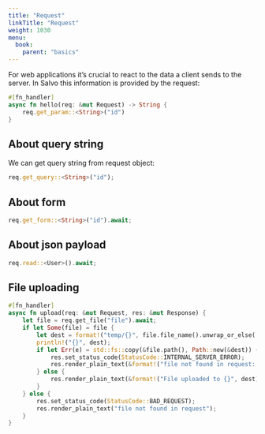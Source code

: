 ```yaml
---
title: "Request"
linkTitle: "Request"
weight: 1030
menu:
  book:
    parent: "basics"
---
```


For web applications it’s crucial to react to the data a client sends to the server. In Salvo this information is provided by the request:

```rust
#[fn_handler]
async fn hello(req: &mut Request) -> String {
    req.get_param::<String>("id")
}
```

## About query string

We can get query string from request object:

```rust
req.get_query::<String>("id");
```

## About form


```rust
req.get_form::<String>("id").await;
```


## About json payload

```rust
req.read::<User>().await;
```

## File uploading

```rust
#[fn_handler]
async fn upload(req: &mut Request, res: &mut Response) {
    let file = req.get_file("file").await;
    if let Some(file) = file {
        let dest = format!("temp/{}", file.file_name().unwrap_or_else(|| "file".into()));
        println!("{}", dest);
        if let Err(e) = std::fs::copy(&file.path(), Path::new(&dest)) {
            res.set_status_code(StatusCode::INTERNAL_SERVER_ERROR);
            res.render_plain_text(&format!("file not found in request: {}", e.to_string()));
        } else {
            res.render_plain_text(&format!("File uploaded to {}", dest));
        }
    } else {
        res.set_status_code(StatusCode::BAD_REQUEST);
        res.render_plain_text("file not found in request");
    }
}
```
